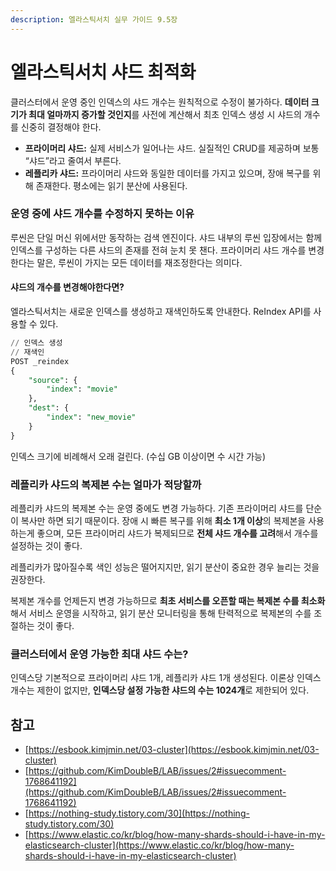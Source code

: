 ```yaml
---
description: 엘라스틱서치 실무 가이드 9.5장
---
```


# 엘라스틱서치 샤드 최적화

클러스터에서 운영 중인 인덱스의 샤드 개수는 원칙적으로 수정이 불가하다. **데이터 크기가 최대 얼마까지 증가할 것인지**를 사전에 계산해서 최초 인덱스 생성 시 샤드의 개수를 신중히 결정해야 한다.

* **프라이머리 샤드:** 실제 서비스가 일어나는 샤드. 실질적인 CRUD를 제공하며 보통 “샤드”라고 줄여서 부른다.
* **레플리카 샤드:** 프라이머리 샤드와 동일한 데이터를 가지고 있으며, 장애 복구를 위해 존재한다. 평소에는 읽기 분산에 사용된다.

### 운영 중에 샤드 개수를 수정하지 못하는 이유

루씬은 단일 머신 위에서만 동작하는 검색 엔진이다. 샤드 내부의 루씬 입장에서는 함께 인덱스를 구성하는 다른 샤드의 존재를 전혀 눈치 못 챈다. 프라이머리 샤드 개수를 변경한다는 말은, 루씬이 가지는 모든 데이터를 재조정한다는 의미다.

#### 샤드의 개수를 변경해야한다면?

엘라스틱서치는 새로운 인덱스를 생성하고 재색인하도록 안내한다. ReIndex API를 사용할 수 있다.

```sql
// 인덱스 생성
// 재색인
POST _reindex
{
	"source": {
		"index": "movie"
	},
	"dest": {
		"index": "new_movie"
	}
}
```

인덱스 크기에 비례해서 오래 걸린다. (수십 GB 이상이면 수 시간 가능)

### 레플리카 샤드의 복제본 수는 얼마가 적당할까

레플리카 샤드의 복제본 수는 운영 중에도 변경 가능하다. 기존 프라이머리 샤드를 단순이 복사만 하면 되기 때문이다. 장애 시 빠른 복구를 위해 **최소 1개 이상**의 복제본을 사용하는게 좋으며, 모든 프라이머리 샤드가 복제되므로 **전체 샤드 개수를 고려**해서 개수를 설정하는 것이 좋다.

레플리카가 많아질수록 색인 성능은 떨어지지만, 읽기 분산이 중요한 경우 늘리는 것을 권장한다.

복제본 개수를 언제든지 변경 가능하므로 **최초 서비스를 오픈할 때는 복제본 수를 최소화**해서 서비스 운영을 시작하고, 읽기 분산 모니터링을 통해 탄력적으로 복제본의 수를 조절하는 것이 좋다.

### 클러스터에서 운영 가능한 최대 샤드 수는?

인덱스당 기본적으로 프라이머리 샤드 1개, 레플리카 샤드 1개 생성된다. 이론상 인덱스 개수는 제한이 없지만, **인덱스당 설정 가능한 샤드의 수는 1024개**로 제한되어 있다.

## 참고

* [https://esbook.kimjmin.net/03-cluster](https://esbook.kimjmin.net/03-cluster)
* [https://github.com/KimDoubleB/LAB/issues/2#issuecomment-1768641192](https://github.com/KimDoubleB/LAB/issues/2#issuecomment-1768641192)
* [https://nothing-study.tistory.com/30](https://nothing-study.tistory.com/30)
* [https://www.elastic.co/kr/blog/how-many-shards-should-i-have-in-my-elasticsearch-cluster](https://www.elastic.co/kr/blog/how-many-shards-should-i-have-in-my-elasticsearch-cluster)

